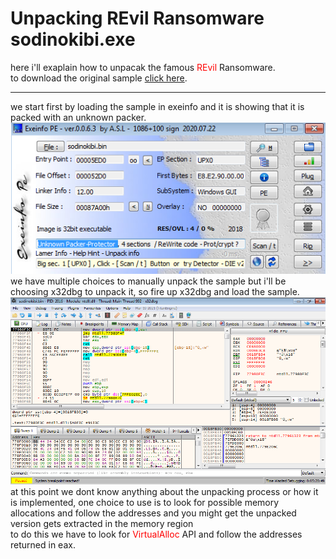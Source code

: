 # Unpacking REvil Ransomware sodinokibi.exe
here i'll exaplain how to unpacak the famous <span style='color:red'>REvil</span> Ransomware.<br>
to download the original sample <a href='sample'>click here</a>.<br>
***
we start first by loading the sample in exeinfo and it is showing that it is packed with an unknown packer.<br>
![sodinokibi1](sodinokibi1.png)<br>
we have multiple choices to manually unpack the sample but i'll be choosing x32dbg to unpack it, so fire up x32dbg and load the sample.</br>
![sodinokibi2](sodinokibi2.png)<br>
at this point we dont know anything about the unpacking process or how it is implemented, one choice to use is to look for possible memory allocations and follow the addresses and you might get the unpacked version gets extracted in the memory region<br>
to do this we have to look for <span style='color:red'>VirtualAlloc</span> API and follow the addresses returned in eax.
